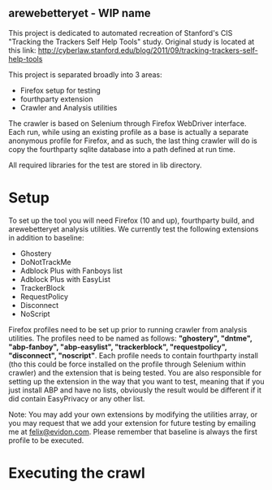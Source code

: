 arewebetteryet - WIP name
-------------------------

This project is dedicated to automated recreation of Stanford's CIS "Tracking the Trackers Self Help Tools" study.
Original study is located at this link: http://cyberlaw.stanford.edu/blog/2011/09/tracking-trackers-self-help-tools

This project is separated broadly into 3 areas:
- Firefox setup for testing
- fourthparty extension
- Crawler and Analysis utilities

The crawler is based on Selenium through Firefox WebDriver interface. Each run, while using an existing profile 
as a base is actually a separate anonymous profile for Firefox, and as such, the last thing crawler will do is
copy the fourthparty sqlite database into a path defined at run time.

All required libraries for the test are stored in lib directory.


Setup
=====

To set up the tool you will need Firefox (10 and up), fourthparty build, and arewebetteryet analysis utilities. 
We currently test the following extensions in addition to baseline:
- Ghostery
- DoNotTrackMe
- Adblock Plus with Fanboys list
- Adblock Plus with EasyList
- TrackerBlock
- RequestPolicy
- Disconnect
- NoScript

Firefox profiles need to be set up prior to running crawler from analysis utilities. The profiles need to be named
as follows: __"ghostery", "dntme", "abp-fanboy", "abp-easylist", "trackerblock", "requestpolicy", "disconnect",
"noscript"__. Each profile needs to contain fourthparty install (tho this could be force installed on the profile
through Selenium within crawler) and the extension that is being tested. You are also responsible for setting up
the extension in the way that you want to test, meaning that if you just install ABP and have no lists, obviously
the result would be different if it did contain EasyPrivacy or any other list.

Note: You may add your own extensions by modifying the utilities array, or you may request that we add your extension for
future testing by emailing me at <felix@evidon.com>. Please remember that baseline is always the first profile to be 
executed.



Executing the crawl
===================


